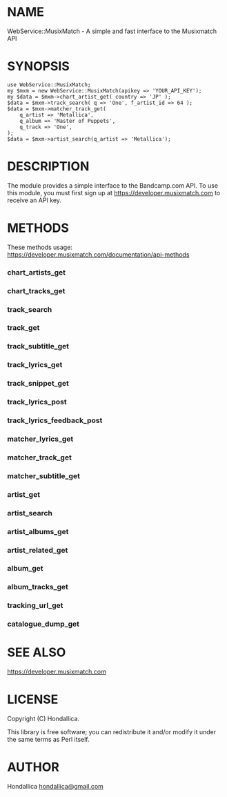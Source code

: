 # NAME

WebService::MusixMatch - A simple and fast interface to the Musixmatch API

# SYNOPSIS

    use WebService::MusixMatch;
    my $mxm = new WebService::MusixMatch(apikey => 'YOUR_API_KEY');
    my $data = $mxm->chart_artist_get( country => 'JP' );
    $data = $mxm->track_search( q => 'One', f_artist_id => 64 );
    $data = $mxm->matcher_track_get(
        q_artist => 'Metallica',
        q_album => 'Master of Puppets',
        q_track => 'One',
    );
    $data = $mxm->artist_search(q_artist => 'Metallica');

# DESCRIPTION

The module provides a simple interface to the Bandcamp.com API. To use this module, you must first sign up at https://developer.musixmatch.com to receive an API key.

# METHODS
These methods usage: https://developer.musixmatch.com/documentation/api-methods

### chart\_artists\_get

### chart\_tracks\_get

### track\_search

### track\_get

### track\_subtitle\_get

### track\_lyrics\_get

### track\_snippet\_get

### track\_lyrics\_post

### track\_lyrics\_feedback\_post

### matcher\_lyrics\_get

### matcher\_track\_get

### matcher\_subtitle\_get

### artist\_get

### artist\_search

### artist\_albums\_get

### artist\_related\_get

### album\_get

### album\_tracks\_get

### tracking\_url\_get

### catalogue\_dump\_get

# SEE ALSO

https://developer.musixmatch.com

# LICENSE

Copyright (C) Hondallica.

This library is free software; you can redistribute it and/or modify
it under the same terms as Perl itself.

# AUTHOR

Hondallica <hondallica@gmail.com>
